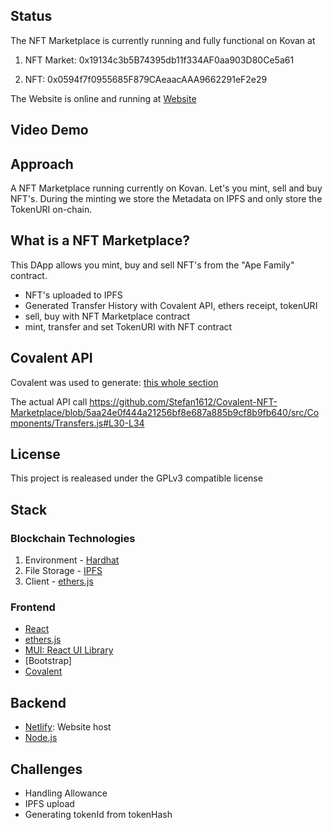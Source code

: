 ## Status

The NFT Marketplace is currently running and fully functional on Kovan at

1. NFT Market:
   0x19134c3b5B74395db11f334AF0aa903D80Ce5a61

2. NFT:
   0x0594f7f0955685F879CAeaacAAA9662291eF2e29

The Website is online and running at [Website](https://superb-gnome-96c307.netlify.app/TransferHistory)

## Video Demo

## Approach

A NFT Marketplace running currently on Kovan. Let's you mint, sell and buy NFT's. During the minting we store the Metadata on IPFS and only store the TokenURI on-chain.

## What is a NFT Marketplace?

This DApp allows you mint, buy and sell NFT's from the "Ape Family" contract.

- NFT's uploaded to IPFS
- Generated Transfer History with Covalent API, ethers receipt, tokenURI
- sell, buy with NFT Marketplace contract
- mint, transfer and set TokenURI with NFT contract

## Covalent API
Covalent was used to generate: [this whole section](https://github.com/Stefan1612/Covalent-NFT-Marketplace/blob/master/src/Components/Transfers.js)

The actual API call
https://github.com/Stefan1612/Covalent-NFT-Marketplace/blob/5aa24e0f444a21256bf8e687a885b9cf8b9fb640/src/Components/Transfers.js#L30-L34

## License
This project is realeased under the GPLv3 compatible license

## Stack

### Blockchain Technologies

1. Environment - [Hardhat](https://hardhat.org/)
2. File Storage - [IPFS](https://github.com/ipfs/js-ipfs/tree/master/packages/ipfs-http-client#install)
3. Client - [ethers.js](https://docs.ethers.io/v5/)

### Frontend

- [React](https://reactjs.org/)
- [ethers.js](https://docs.ethers.io/v5/)
- [MUI: React UI Library](https://mui.com/)
- [Bootstrap]
- [Covalent](https://www.covalenthq.com/docs/api/)

## Backend

- [Netlify](https://www.netlify.com/): Website host
- [Node.js](https://nodejs.org/en/)

## Challenges

- Handling Allowance
- IPFS upload
- Generating tokenId from tokenHash
